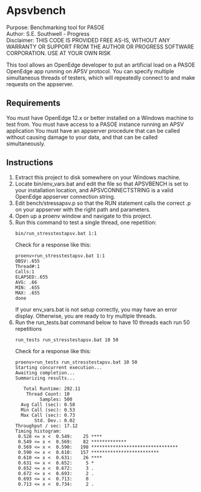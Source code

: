 # Apsvbench
Purpose: Benchmarking tool for PASOE  
Author: S.E. Southwell - Progress  
Disclaimer: THIS CODE IS PROVIDED FREE AS-IS, WITHOUT ANY WARRANTY OR SUPPORT FROM THE AUTHOR OR PROGRESS SOFTWARE CORPORATION.  USE AT YOUR OWN RISK

This tool allows an OpenEdge developer to put an artificial load on a PASOE OpenEdge app running on APSV protocol.  You can specify multiple simultaneous threads of testers, which will repeatedly connect to and make requests on the appserver.

## Requirements
You must have OpenEdge 12.x or better installed on a Windows machine to test from.
You must have access to a PASOE instance running an APSV application
You must have an appserver procedure that can be called without causing damage to your data, and that can be called simultaneously.

## Instructions
1. Extract this project to disk somewhere on your Windows machine.
2. Locate bin/env_vars.bat and edit the file so that APSVBENCH is set to your installation location, and APSVCONNECTSTRING is a valid OpenEdge appserver connection string.
3. Edit bench/stressapsv.p so that the RUN statement calls the correct .p on your appserver with the right path and parameters.
3. Open up a proenv window and navigate to this project.
4. Run this command to test a single thread, one repetition:
   ```
   bin/run_stresstestapsv.bat 1:1
   ```
   Check for a response like this:
     ```
     proenv>run_stresstestapsv.bat 1:1
     OBSV:.655
     Thread#:1
     Calls:1
     ELAPSED:.655
     AVG: .66
     MIN: .655
     MAX: .655
     done
     ```
   If your env_vars.bat is not setup correctly, you may have an error display.  Otherwise, you are ready to try multiple threads.
5. Run the run_tests.bat command below to have 10 threads each run 50 repetitions
   ```
   run_tests run_stresstestapsv.bat 10 50
   ```
   Check for a response like this:
   ```
   proenv>run_tests run_stresstestapsv.bat 10 50
   Starting concurrent execution...
   Awaiting completion...
   Summarizing results...
   
      Total Runtime: 292.11
       Thread Count: 10
            Samples: 500
     Avg Call (sec): 0.58
     Min Call (sec): 0.53
     Max Call (sec): 0.73
          Std. Dev.: 0.02
   Throughput / sec: 17.12
   Timing histogram:
    0.528 <= x <  0.549:    25 ****
    0.549 <= x <  0.569:    82 *************
    0.569 <= x <  0.590:   198 ********************************
    0.590 <= x <  0.610:   157 *************************
    0.610 <= x <  0.631:    26 ****
    0.631 <= x <  0.652:     5 *
    0.652 <= x <  0.672:     3 .
    0.672 <= x <  0.693:     2 .
    0.693 <= x <  0.713:     0
    0.713 <= x <  0.734:     2 .
   ```
   
